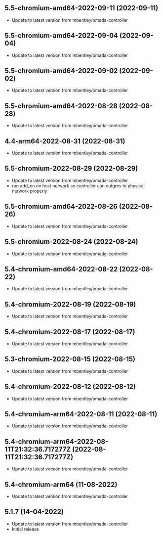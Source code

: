 
## 5.5-chromium-amd64-2022-09-11 (2022-09-11)
- Update to latest version from mbentley/omada-controller

## 5.5-chromium-amd64-2022-09-04 (2022-09-04)
- Update to latest version from mbentley/omada-controller

## 5.5-chromium-amd64-2022-09-02 (2022-09-02)
- Update to latest version from mbentley/omada-controller

## 5.5-chromium-amd64-2022-08-28 (2022-08-28)
- Update to latest version from mbentley/omada-controller

## 4.4-arm64-2022-08-31 (2022-08-31)
- Update to latest version from mbentley/omada-controller

## 5.5-chromium-2022-08-29 (2022-08-29)
- Update to latest version from mbentley/omada-controller
- run add_on on host network so controller can outgres to physical
  network properly

## 5.5-chromium-amd64-2022-08-26 (2022-08-26)
- Update to latest version from mbentley/omada-controller

## 5.5-chromium-2022-08-24 (2022-08-24)
- Update to latest version from mbentley/omada-controller

## 5.4-chromium-amd64-2022-08-22 (2022-08-22)
- Update to latest version from mbentley/omada-controller

## 5.4-chromium-2022-08-19 (2022-08-19)
- Update to latest version from mbentley/omada-controller

## 5.4-chromium-2022-08-17 (2022-08-17)
- Update to latest version from mbentley/omada-controller

## 5.3-chromium-2022-08-15 (2022-08-15)
- Update to latest version from mbentley/omada-controller

## 5.4-chromium-2022-08-12 (2022-08-12)
- Update to latest version from mbentley/omada-controller

## 5.4-chromium-arm64-2022-08-11 (2022-08-11)
- Update to latest version from mbentley/omada-controller

## 5.4-chromium-arm64-2022-08-11T21:32:36.717277Z (2022-08-11T21:32:36.717277Z)
- Update to latest version from mbentley/omada-controller

## 5.4-chromium-arm64 (11-08-2022)
- Update to latest version from mbentley/omada-controller

## 5.1.7 (14-04-2022)
- Update to latest version from mbentley/omada-controller
- Initial release
